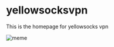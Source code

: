 # yellowsocksvpn
This is the homepage for yellowsocks vpn

![meme](https://user-images.githubusercontent.com/73477377/162127358-f9337b47-a4dc-4524-92a2-3570900bc80f.gif)
